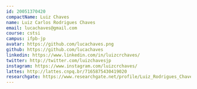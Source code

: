 ```yaml
---
id: 20051370420
compactName: Luiz Chaves
name: Luiz Carlos Rodrigues Chaves
email: lucachaves@gmail.com
course: cstsi
campus: ifpb-jp
avatar: https://github.com/lucachaves.png
github: https://github.com/lucachaves
linkedin: https://www.linkedin.com/in/luizcrchaves/
twitter: http://twitter.com/luizchavesjp
instagram: https://www.instagram.com/luizcrchaves/
lattes: http://lattes.cnpq.br/7165875430419020
researchgate: https://www.researchgate.net/profile/Luiz_Rodrigues_Chaves
---
```


